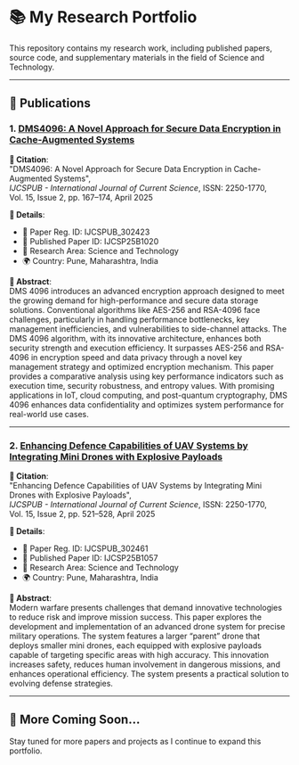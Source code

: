 # 📚 My Research Portfolio

This repository contains my research work, including published papers, source code, and supplementary materials in the field of Science and Technology.

---

## 📄 Publications

### 1. [DMS4096: A Novel Approach for Secure Data Encryption in Cache-Augmented Systems](https://rjpn.org/ijcspub/papers/IJCSP25B1020.pdf)

**📌 Citation**:  
"DMS4096: A Novel Approach for Secure Data Encryption in Cache-Augmented Systems",  
_IJCSPUB - International Journal of Current Science_, ISSN: 2250-1770,  
Vol. 15, Issue 2, pp. 167–174, April 2025

**🔖 Details**:

- 📁 Paper Reg. ID: IJCSPUB_302423
- 📄 Published Paper ID: IJCSP25B1020
- 🧪 Research Area: Science and Technology
- 🌍 Country: Pune, Maharashtra, India

**📝 Abstract**:  
DMS 4096 introduces an advanced encryption approach designed to meet the growing demand for high-performance and secure data storage solutions. Conventional algorithms like AES-256 and RSA-4096 face challenges, particularly in handling performance bottlenecks, key management inefficiencies, and vulnerabilities to side-channel attacks.
The DMS 4096 algorithm, with its innovative architecture, enhances both security strength and execution efficiency. It surpasses AES-256 and RSA-4096 in encryption speed and data privacy through a novel key management strategy and optimized encryption mechanism. This paper provides a comparative analysis using key performance indicators such as execution time, security robustness, and entropy values.
With promising applications in IoT, cloud computing, and post-quantum cryptography, DMS 4096 enhances data confidentiality and optimizes system performance for real-world use cases.

---

### 2. [Enhancing Defence Capabilities of UAV Systems by Integrating Mini Drones with Explosive Payloads](https://rjpn.org/ijcspub/papers/IJCSP25B1057.pdf)

**📌 Citation**:  
"Enhancing Defence Capabilities of UAV Systems by Integrating Mini Drones with Explosive Payloads",  
_IJCSPUB - International Journal of Current Science_, ISSN: 2250-1770,  
Vol. 15, Issue 2, pp. 521–528, April 2025

**🔖 Details**:

- 📁 Paper Reg. ID: IJCSPUB_302461
- 📄 Published Paper ID: IJCSP25B1057
- 🧪 Research Area: Science and Technology
- 🌍 Country: Pune, Maharashtra, India

**📝 Abstract**:  
Modern warfare presents challenges that demand innovative technologies to reduce risk and improve mission success. This paper explores the development and implementation of an advanced drone system for precise military operations.
The system features a larger “parent” drone that deploys smaller mini drones, each equipped with explosive payloads capable of targeting specific areas with high accuracy. This innovation increases safety, reduces human involvement in dangerous missions, and enhances operational efficiency. The system presents a practical solution to evolving defense strategies.

---

## 🧠 More Coming Soon...

Stay tuned for more papers and projects as I continue to expand this portfolio.
